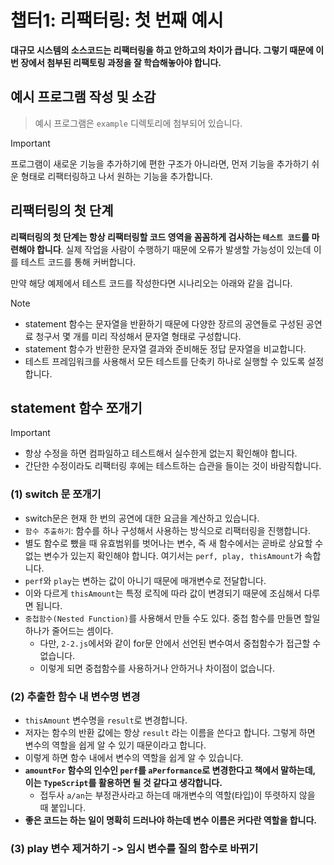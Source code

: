 # 챕터1: 리팩터링: 첫 번째 예시

**대규모 시스템의 소스코드는 리팩터링을 하고 안하고의 차이가 큽니다. 그렇기 때문에 이번 장에서 첨부된 리팩토링 과정을 잘 학습해놓아야 합니다.**

## 예시 프로그램 작성 및 소감

> 예시 프로그램은 `example` 디렉토리에 첨부되어 있습니다.

> [!IMPORTANT]
>
> 프로그램이 새로운 기능을 추가하기에 편한 구조가 아니라면, 먼저 기능을 추가하기 쉬운 형태로 리팩터링하고 나서 원하는 기능을 추가합니다.

## 리팩터링의 첫 단계

**리팩터링의 첫 단계는 항상 리팩터링할 코드 영역을 꼼꼼하게 검사하는 `테스트 코드`를 마련해야 합니다**. 실제 작업을 사람이 수행하기 때문에 오류가 발생할 가능성이 있는데 이를 테스트 코드를 통해 커버합니다.

만약 해당 예제에서 테스트 코드를 작성한다면 시나리오는 아래와 같을 겁니다.

> [!NOTE]
>
> - statement 함수는 문자열을 반환하기 때문에 다양한 장르의 공연들로 구성된 공연료 청구서 몇 개를 미리 작성해서 문자열 형태로 구성합니다.
> - statement 함수가 반환한 문자열 결과와 준비해둔 정답 문자열을 비교합니다.
> - 테스트 프레임워크를 사용해서 모든 테스트를 단축키 하나로 실행할 수 있도록 설정합니다.

## statement 함수 쪼개기

> [!IMPORTANT]
>
> - 항상 수정을 하면 컴파일하고 테스트해서 실수한게 없는지 확인해야 합니다.
> - 간단한 수정이라도 리팩터링 후에는 테스트하는 습관을 들이는 것이 바람직합니다.

### (1) switch 문 쪼개기

- switch문은 현재 한 번의 공연에 대한 요금을 계산하고 있습니다.
- `함수 추출하기`: 함수를 하나 구성해서 사용하는 방식으로 리팩터링을 진행합니다.
- 별도 함수로 뺐을 때 유효범위를 벗어나는 변수, 즉 새 함수에서는 곧바로 상요할 수 없는 변수가 있는지 확인해야 합니다. 여기서는 `perf, play, thisAmount`가 속합니다.
- `perf`와 `play`는 변하는 값이 아니기 때문에 매개변수로 전달합니다.
- 이와 다르게 `thisAmount`는 특정 로직에 따라 값이 변경되기 때문에 조심해서 다루면 됩니다.
- `중첩함수(Nested Function)`를 사용해서 만들 수도 있다. 중첩 함수를 만들면 할일 하나가 줄어드는 셈이다.
  - 다만, `2-2.js`에서와 같이 for문 안에서 선언된 변수여서 중첩함수가 접근할 수 없습니다.
  - 이렇게 되면 중첩함수를 사용하거나 안하거나 차이점이 없습니다.

### (2) 추출한 함수 내 변수명 변경

- `thisAmount` 변수명을 `result`로 변경합니다.
- 저자는 함수의 반환 값에는 항상 `result` 라는 이름을 쓴다고 합니다. 그렇게 하면 변수의 역할을 쉽게 알 수 있기 때문이라고 합니다.
- 이렇게 하면 함수 내에서 변수의 역할을 쉽게 알 수 있습니다.
- **`amountFor` 함수의 인수인 `perf`를 `aPerformance`로 변경한다고 책에서 말하는데, 이는 `TypeScript`를 활용하면 될 것 같다고 생각합니다.**
  - 접두사 `a/an`는 부정관사라고 하는데 매개변수의 역할(타입)이 뚜렷하지 않을 때 붙입니다.
- **좋은 코드는 하는 일이 명확히 드러나야 하는데 변수 이름은 커다란 역할을 합니다.**

### (3) play 변수 제거하기 -> 임시 변수를 질의 함수로 바뀌기